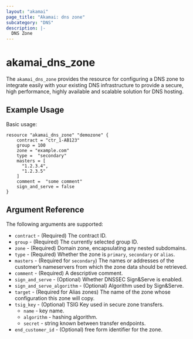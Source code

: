 ```yaml
---
layout: "akamai"
page_title: "Akamai: dns zone"
subcategory: "DNS"
description: |-
  DNS Zone
---
```


# akamai_dns_zone

The `akamai_dns_zone` provides the resource for configuring a DNS zone to integrate easily with your existing DNS infrastructure to provide a secure, high performance, highly available and scalable solution for DNS hosting.

## Example Usage

Basic usage:

```hcl
resource "akamai_dns_zone" "demozone" {
    contract = "ctr_1-AB123"
    group = 100
    zone = "example.com"
    type =  "secondary"
    masters = [
      "1.2.3.4",
      "1.2.3.5"
    ] 
    comment =  "some comment"
    sign_and_serve = false
}
```

## Argument Reference

The following arguments are supported:

* `contract` - (Required) The contract ID.
* `group` - (Required) The currently selected group ID.
* `zone` - (Required) Domain zone, encapsulating any nested subdomains.
* `type` - (Required) Whether the zone is `primary`, `secondary` or `alias`.
* `masters` - (Required for `secondary`) The names or addresses of the customer’s nameservers from which the zone data should be retrieved.
* `comment` - (Required) A descriptive comment.
* `sign_and_serve` - (Optional) Whether DNSSEC Sign&Serve is enabled.
* `sign_and_serve_algorithm` - (Optional) Algorithm used by Sign&Serve.
* `target` - (Required for Alias zones) The name of the zone whose configuration this zone will copy.
* `tsig_key` - (Optional) TSIG Key used in secure zone transfers.
  * `name` - key name.
  * `algorithm` - hashing algorithm.
  * `secret` - string known between transfer endpoints.
* `end_customer_id` - (Optional) free form identifier for the zone.
